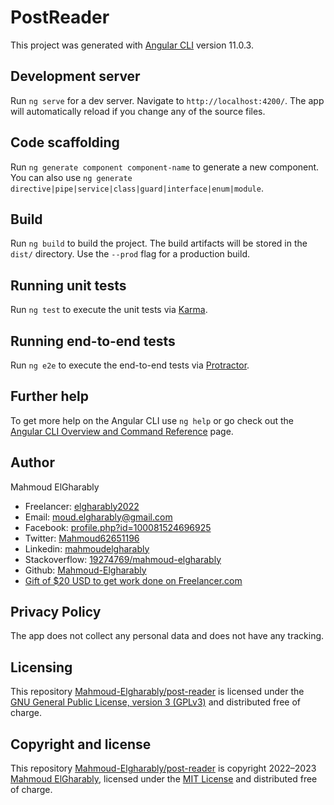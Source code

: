 # PostReader

This project was generated with [Angular CLI](https://github.com/angular/angular-cli) version 11.0.3.

## Development server

Run `ng serve` for a dev server. Navigate to `http://localhost:4200/`. The app will automatically reload if you change any of the source files.

## Code scaffolding

Run `ng generate component component-name` to generate a new component. You can also use `ng generate directive|pipe|service|class|guard|interface|enum|module`.

## Build

Run `ng build` to build the project. The build artifacts will be stored in the `dist/` directory. Use the `--prod` flag for a production build.

## Running unit tests

Run `ng test` to execute the unit tests via [Karma](https://karma-runner.github.io).

## Running end-to-end tests

Run `ng e2e` to execute the end-to-end tests via [Protractor](http://www.protractortest.org/).

## Further help

To get more help on the Angular CLI use `ng help` or go check out the [Angular CLI Overview and Command Reference](https://angular.io/cli) page.

## Author

Mahmoud ElGharably

- Freelancer: [elgharably2022](https://www.freelancer.com/u/elgharably2022)
- Email: moud.elgharably@gmail.com
- Facebook: [profile.php?id=100081524696925](https://www.facebook.com/profile.php?id=100081524696925)
- Twitter: [Mahmoud62651196](https://twitter.com/Mahmoud62651196)
- Linkedin: [mahmoudelgharably](https://www.linkedin.com/in/mahmoudelgharably)
- Stackoverflow: [19274769/mahmoud-elgharably](https://stackoverflow.com/users/19274769/mahmoud-elgharably)
- Github: [Mahmoud-Elgharably](https://github.com/Mahmoud-Elgharably)
- [Gift of $20 USD to get work done on Freelancer.com](https://www.freelancer.com/get/elgharably2022?f=give)

## Privacy Policy

The app does not collect any personal data and does not have any tracking.

## Licensing

This repository [Mahmoud-Elgharably/post-reader](https://github.com/Mahmoud-Elgharably/post-reader) is licensed under the [GNU General Public License, version 3 (GPLv3)](http://www.gnu.org/licenses/gpl-3.0.html) and distributed free of charge.

## Copyright and license

This repository [Mahmoud-Elgharably/post-reader](https://github.com/Mahmoud-Elgharably/post-reader) is copyright 2022–2023 [Mahmoud ElGharably](https://github.com/Mahmoud-Elgharably), licensed under the [MIT License](https://github.com/Mahmoud-Elgharably/post-reader/blob/main/LICENSE) and distributed free of charge.
